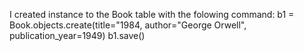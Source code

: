 I created instance to the Book table with the folowing command:
b1 = Book.objects.create(title="1984, author="George Orwell", publication_year=1949)
b1.save()